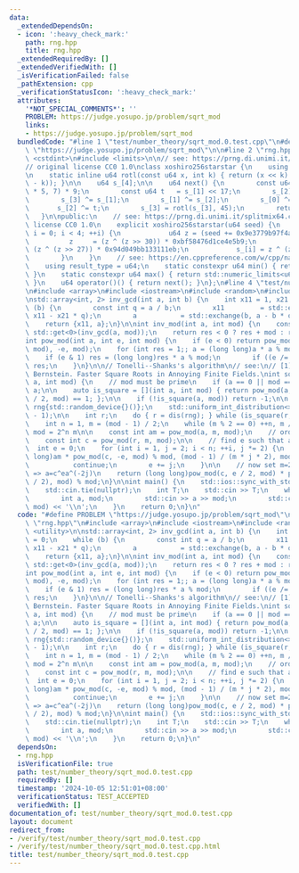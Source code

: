 ```yaml
---
data:
  _extendedDependsOn:
  - icon: ':heavy_check_mark:'
    path: rng.hpp
    title: rng.hpp
  _extendedRequiredBy: []
  _extendedVerifiedWith: []
  _isVerificationFailed: false
  _pathExtension: cpp
  _verificationStatusIcon: ':heavy_check_mark:'
  attributes:
    '*NOT_SPECIAL_COMMENTS*': ''
    PROBLEM: https://judge.yosupo.jp/problem/sqrt_mod
    links:
    - https://judge.yosupo.jp/problem/sqrt_mod
  bundledCode: "#line 1 \"test/number_theory/sqrt_mod.0.test.cpp\"\n#define PROBLEM\
    \ \"https://judge.yosupo.jp/problem/sqrt_mod\"\n\n#line 2 \"rng.hpp\"\n\n#include\
    \ <cstdint>\n#include <limits>\n\n// see: https://prng.di.unimi.it/xoshiro256starstar.c\n\
    // original license CC0 1.0\nclass xoshiro256starstar {\n    using u64 = std::uint64_t;\n\
    \n    static inline u64 rotl(const u64 x, int k) { return (x << k) | (x >> (64\
    \ - k)); }\n\n    u64 s_[4];\n\n    u64 next() {\n        const u64 res = rotl(s_[1]\
    \ * 5, 7) * 9;\n        const u64 t   = s_[1] << 17;\n        s_[2] ^= s_[0];\n\
    \        s_[3] ^= s_[1];\n        s_[1] ^= s_[2];\n        s_[0] ^= s_[3];\n \
    \       s_[2] ^= t;\n        s_[3] = rotl(s_[3], 45);\n        return res;\n \
    \   }\n\npublic:\n    // see: https://prng.di.unimi.it/splitmix64.c\n    // original\
    \ license CC0 1.0\n    explicit xoshiro256starstar(u64 seed) {\n        for (int\
    \ i = 0; i < 4; ++i) {\n            u64 z = (seed += 0x9e3779b97f4a7c15);\n  \
    \          z     = (z ^ (z >> 30)) * 0xbf58476d1ce4e5b9;\n            z     =\
    \ (z ^ (z >> 27)) * 0x94d049bb133111eb;\n            s_[i] = z ^ (z >> 31);\n\
    \        }\n    }\n    // see: https://en.cppreference.com/w/cpp/named_req/UniformRandomBitGenerator\n\
    \    using result_type = u64;\n    static constexpr u64 min() { return std::numeric_limits<u64>::min();\
    \ }\n    static constexpr u64 max() { return std::numeric_limits<u64>::max();\
    \ }\n    u64 operator()() { return next(); }\n};\n#line 4 \"test/number_theory/sqrt_mod.0.test.cpp\"\
    \n#include <array>\n#include <iostream>\n#include <random>\n#include <utility>\n\
    \nstd::array<int, 2> inv_gcd(int a, int b) {\n    int x11 = 1, x21 = 0;\n    while\
    \ (b) {\n        const int q = a / b;\n        x11         = std::exchange(x21,\
    \ x11 - x21 * q);\n        a           = std::exchange(b, a - b * q);\n    }\n\
    \    return {x11, a};\n}\n\nint inv_mod(int a, int mod) {\n    const int res =\
    \ std::get<0>(inv_gcd(a, mod));\n    return res < 0 ? res + mod : res;\n}\n\n\
    int pow_mod(int a, int e, int mod) {\n    if (e < 0) return pow_mod(inv_mod(a,\
    \ mod), -e, mod);\n    for (int res = 1;; a = (long long)a * a % mod) {\n    \
    \    if (e & 1) res = (long long)res * a % mod;\n        if ((e /= 2) == 0) return\
    \ res;\n    }\n}\n\n// Tonelli--Shanks's algorithm\n// see:\n// [1]: Daniel. J.\
    \ Bernstein. Faster Square Roots in Annoying Finite Fields.\nint sqrt_mod(int\
    \ a, int mod) {\n    // mod must be prime\n    if (a == 0 || mod == 2) return\
    \ a;\n\n    auto is_square = [](int a, int mod) { return pow_mod(a, (mod - 1)\
    \ / 2, mod) == 1; };\n\n    if (!is_square(a, mod)) return -1;\n\n    static xoshiro256starstar\
    \ rng{std::random_device{}()};\n    std::uniform_int_distribution<> dis(2, mod\
    \ - 1);\n\n    int r;\n    do { r = dis(rng); } while (is_square(r, mod));\n\n\
    \    int n = 1, m = (mod - 1) / 2;\n    while (m % 2 == 0) ++n, m /= 2;\n    //\
    \ mod = 2^n m\n\n    const int am = pow_mod(a, m, mod);\n    // ord(c) = 2^n\n\
    \    const int c = pow_mod(r, m, mod);\n\n    // find e such that a^m=c^e\n  \
    \  int e = 0;\n    for (int i = 1, j = 2; i < n; ++i, j *= 2) {\n        if (pow_mod((long\
    \ long)am * pow_mod(c, -e, mod) % mod, (mod - 1) / (m * j * 2), mod) == 1)\n \
    \           continue;\n        e += j;\n    }\n\n    // now set m=2j+1 => a^(2j)a=c^e\
    \ => a=c^ea^(-2j)\n    return (long long)pow_mod(c, e / 2, mod) * pow_mod(a, -(m\
    \ / 2), mod) % mod;\n}\n\nint main() {\n    std::ios::sync_with_stdio(false);\n\
    \    std::cin.tie(nullptr);\n    int T;\n    std::cin >> T;\n    while (T--) {\n\
    \        int a, mod;\n        std::cin >> a >> mod;\n        std::cout << sqrt_mod(a,\
    \ mod) << '\\n';\n    }\n    return 0;\n}\n"
  code: "#define PROBLEM \"https://judge.yosupo.jp/problem/sqrt_mod\"\n\n#include\
    \ \"rng.hpp\"\n#include <array>\n#include <iostream>\n#include <random>\n#include\
    \ <utility>\n\nstd::array<int, 2> inv_gcd(int a, int b) {\n    int x11 = 1, x21\
    \ = 0;\n    while (b) {\n        const int q = a / b;\n        x11         = std::exchange(x21,\
    \ x11 - x21 * q);\n        a           = std::exchange(b, a - b * q);\n    }\n\
    \    return {x11, a};\n}\n\nint inv_mod(int a, int mod) {\n    const int res =\
    \ std::get<0>(inv_gcd(a, mod));\n    return res < 0 ? res + mod : res;\n}\n\n\
    int pow_mod(int a, int e, int mod) {\n    if (e < 0) return pow_mod(inv_mod(a,\
    \ mod), -e, mod);\n    for (int res = 1;; a = (long long)a * a % mod) {\n    \
    \    if (e & 1) res = (long long)res * a % mod;\n        if ((e /= 2) == 0) return\
    \ res;\n    }\n}\n\n// Tonelli--Shanks's algorithm\n// see:\n// [1]: Daniel. J.\
    \ Bernstein. Faster Square Roots in Annoying Finite Fields.\nint sqrt_mod(int\
    \ a, int mod) {\n    // mod must be prime\n    if (a == 0 || mod == 2) return\
    \ a;\n\n    auto is_square = [](int a, int mod) { return pow_mod(a, (mod - 1)\
    \ / 2, mod) == 1; };\n\n    if (!is_square(a, mod)) return -1;\n\n    static xoshiro256starstar\
    \ rng{std::random_device{}()};\n    std::uniform_int_distribution<> dis(2, mod\
    \ - 1);\n\n    int r;\n    do { r = dis(rng); } while (is_square(r, mod));\n\n\
    \    int n = 1, m = (mod - 1) / 2;\n    while (m % 2 == 0) ++n, m /= 2;\n    //\
    \ mod = 2^n m\n\n    const int am = pow_mod(a, m, mod);\n    // ord(c) = 2^n\n\
    \    const int c = pow_mod(r, m, mod);\n\n    // find e such that a^m=c^e\n  \
    \  int e = 0;\n    for (int i = 1, j = 2; i < n; ++i, j *= 2) {\n        if (pow_mod((long\
    \ long)am * pow_mod(c, -e, mod) % mod, (mod - 1) / (m * j * 2), mod) == 1)\n \
    \           continue;\n        e += j;\n    }\n\n    // now set m=2j+1 => a^(2j)a=c^e\
    \ => a=c^ea^(-2j)\n    return (long long)pow_mod(c, e / 2, mod) * pow_mod(a, -(m\
    \ / 2), mod) % mod;\n}\n\nint main() {\n    std::ios::sync_with_stdio(false);\n\
    \    std::cin.tie(nullptr);\n    int T;\n    std::cin >> T;\n    while (T--) {\n\
    \        int a, mod;\n        std::cin >> a >> mod;\n        std::cout << sqrt_mod(a,\
    \ mod) << '\\n';\n    }\n    return 0;\n}\n"
  dependsOn:
  - rng.hpp
  isVerificationFile: true
  path: test/number_theory/sqrt_mod.0.test.cpp
  requiredBy: []
  timestamp: '2024-10-05 12:51:01+08:00'
  verificationStatus: TEST_ACCEPTED
  verifiedWith: []
documentation_of: test/number_theory/sqrt_mod.0.test.cpp
layout: document
redirect_from:
- /verify/test/number_theory/sqrt_mod.0.test.cpp
- /verify/test/number_theory/sqrt_mod.0.test.cpp.html
title: test/number_theory/sqrt_mod.0.test.cpp
---
```


